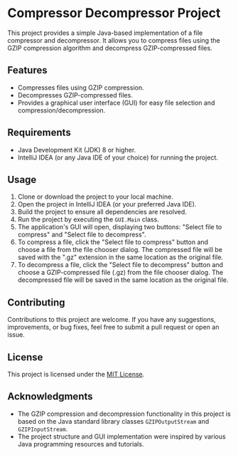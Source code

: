 # Compressor Decompressor Project

This project provides a simple Java-based implementation of a file compressor and decompressor. It allows you to compress files using the GZIP compression algorithm and decompress GZIP-compressed files.

## Features

- Compresses files using GZIP compression.
- Decompresses GZIP-compressed files.
- Provides a graphical user interface (GUI) for easy file selection and compression/decompression.

## Requirements

- Java Development Kit (JDK) 8 or higher.
- IntelliJ IDEA (or any Java IDE of your choice) for running the project.

## Usage

1. Clone or download the project to your local machine.
2. Open the project in IntelliJ IDEA (or your preferred Java IDE).
3. Build the project to ensure all dependencies are resolved.
4. Run the project by executing the `GUI.Main` class.
5. The application's GUI will open, displaying two buttons: "Select file to compress" and "Select file to decompress".
6. To compress a file, click the "Select file to compress" button and choose a file from the file chooser dialog. The compressed file will be saved with the ".gz" extension in the same location as the original file.
7. To decompress a file, click the "Select file to decompress" button and choose a GZIP-compressed file (.gz) from the file chooser dialog. The decompressed file will be saved in the same location as the original file.

## Contributing

Contributions to this project are welcome. If you have any suggestions, improvements, or bug fixes, feel free to submit a pull request or open an issue.

## License

This project is licensed under the [MIT License](LICENSE).

## Acknowledgments

- The GZIP compression and decompression functionality in this project is based on the Java standard library classes `GZIPOutputStream` and `GZIPInputStream`.
- The project structure and GUI implementation were inspired by various Java programming resources and tutorials.
